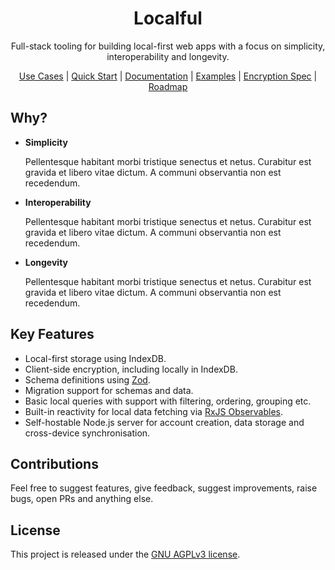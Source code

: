 <div align="center">
  <h1>Localful</h1>
  <p>Full-stack tooling for building local-first web apps with a focus on simplicity, interoperability and longevity.</p>
    <a href="./docs/use-cases.md">Use Cases</a> |
  <a href="./docs/quick-start.md">Quick Start</a> |
  <a href="./docs/readme.md">Documentation</a> |
  <a href="./docs/examples.md">Examples</a> |
  <a href="./docs/local/encryption/specification.md">Encryption Spec</a> |
  <a href="./docs/roadmap.md">Roadmap</a>
</div>

## Why?

- **Simplicity**  

  Pellentesque habitant morbi tristique senectus et netus. Curabitur est gravida et libero vitae dictum. A communi observantia non est recedendum.
  
- **Interoperability**  

  Pellentesque habitant morbi tristique senectus et netus. Curabitur est gravida et libero vitae dictum. A communi observantia non est recedendum.

- **Longevity**  

  Pellentesque habitant morbi tristique senectus et netus. Curabitur est gravida et libero vitae dictum. A communi observantia non est recedendum.  

## Key Features
- Local-first storage using IndexDB.
- Client-side encryption, including locally in IndexDB.
- Schema definitions using [Zod](https://zod.dev/).
- Migration support for schemas and data.
- Basic local queries with support with filtering, ordering, grouping etc.
- Built-in reactivity for local data fetching via [RxJS Observables](https://rxjs.dev/).
- Self-hostable Node.js server for account creation, data storage and cross-device synchronisation.

## Contributions

Feel free to suggest features, give feedback, suggest improvements, raise bugs, open PRs and anything else.

## License

This project is released under the [GNU AGPLv3 license](LICENSE.txt).

